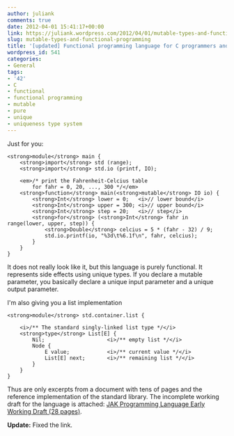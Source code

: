 ```yaml
---
author: juliank
comments: true
date: 2012-04-01 15:41:17+00:00
link: https://juliank.wordpress.com/2012/04/01/mutable-types-and-functional-programming/
slug: mutable-types-and-functional-programming
title: '[updated] Functional programming language for C programmers and friends'
wordpress_id: 541
categories:
- General
tags:
- '42'
- C
- functional
- functional programming
- mutable
- pure
- unique
- uniqueness type system
---
```


Just for you:


    
    <strong>module</strong> main {
        <strong>import</strong> std (range);
        <strong>import</strong> std.io (printf, IO);
     
        <em>/* print the Fahrenheit-Celcius table
            for fahr = 0, 20, ..., 300 */</em>
        <strong>function</strong> main(<strong>mutable</strong> IO io) {
            <strong>Int</strong> lower = 0;   <i>// lower bound</i>
            <strong>Int</strong> upper = 300; <i>// upper bound</i>
            <strong>Int</strong> step = 20;   <i>// step</i>
            <strong>for</strong> (<strong>Int</strong> fahr in range(lower, upper, step)) {
                <strong>Double</strong> celcius = 5 * (fahr - 32) / 9;
                std.io.printf(io, "%3d\t%6.1f\n", fahr, celcius);
            }
        }
    }



It does not really look like it, but this language is purely functional. It represents side effects using unique types. If you declare a mutable parameter, you basically declare a unique input parameter and a unique output parameter.

I'm also giving you a list implementation


    
    
    <strong>module</strong> std.container.list {
    
        <i>/** The standard singly-linked list type */</i>
        <strong>type</strong> List[E] {
            Nil;                    <i>/** empty list */</i>
            Node {
                E value;            <i>/** current value */</i>
                List[E] next;       <i>/** remaining list */</i>
            }
        }
    }
    



Thus are only excerpts from a document with tens of pages and the reference implementation of the standard library. The incomplete working draft for the language is attached: [JAK Programming Language Early Working Draft (28 pages)](https://juliank.files.wordpress.com/2012/04/jlang1.pdf).

**Update:** Fixed the link.
